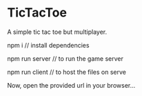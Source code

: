# TicTacToe

A simple tic tac toe but multiplayer.

npm i // install dependencies

npm run server // to run the game server

npm run client // to host the files on serve

Now, open the provided url in your browser...

